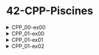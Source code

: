 # 42-CPP-Piscines
<details>
  <summary> CPP_00-ex00 </summary>
Можно юзать системную штуку (char)toupper

```
#include <iostream>

int main()
{
	std::cout << "Hello World!" << std::endl;
	return 0;
}
```
Чтобы читать или писать в стандартный поток ввода/вывода необходимо включить <iostream>
Любая переменная или объект, существующий в стандартной библиотеке C++, включается в стандартное пространство имен std.
Чтобы использовать стандартный объект вывода, вам нужно написать std::cout, чтобы присоединить [пространство имен](https://docs.microsoft.com/ru-ru/cpp/cpp/namespaces-cpp?view=msvc-170)
Пространство имен означает принадлежность определенному объекту или функции. Когда объект объявлен в a() и b(), это означает, что он может использоваться только с другим префиксом.\
abc a::abc b::abc
```
int doSomething(int x, int y)
{
	return x + y;
}
```
```
int doSomething(int x, int y)
{
	return x - y;
}
```
```
#include <iostream>
int main()
{
	std::cout << doSomething(4, 3);
	return 0;
}
```
Если эти два параметра включены в одну и ту же программу, что и в примере, возникает конфликт имен, поскольку функция с тем же именем и параметром находится в той же области.
```
namespace Foo
{
	int doSomething(int x, int y)
	{
		return x + y;
	}
}
```
```
namespace Goo
{
	int doSomething(int x, int y)
	{
		return x - y;
	}
}
```
```
#include <iostream>

int main()
{
	std::cout << Foo::doSomething(4, 3); << '\n'
	std::cout << Goo::doSomething(4, 3); << endl
	return 0;
}
```
Если над проектом работают два разработчика и они оба решили назвать свою функцию doSomething, то при сборке будет больно. Поэтому можно использовать пространство имён. Для этого используем namespace Foo и namespace Goo. Таким образом обе функции doSomething не будут ничего знать друг о друге и всё скомпилируется успешно.
Оператор разрешения области действия (::) необходим для поиска идентификаторов в каждом пространстве имен.
Чтобы использовать этот оператор, добавьте к имени идентификатора префикс пространства имен, которое будет использоваться.
</details>
	
<details>
  <summary> CPP_01-ex00 </summary>
Два способа объявить зомби

Zombie stackZombie = Zombie("stackZombie");

Zombie *heapZombie = newZombie("heapZombie");

Области хранения данных: 
1. [text area] \
где хранится код программы, которую мы запускаем
2. [data] \
область где хранится global and static variables
3. [stack] \
Здесь сохраняются локальные переменные и параметры, связанные с вызовом функции.

Область стека выделяется вместе с вызовом функции и уничтожается по завершении вызова функции. Информация о вызове функции, хранящаяся в стеке, называется [кадром стека](https://en.wikipedia.org/wiki/Call_stack).

Область стека хранит данные методом push и извлекает данные методом pop. Поскольку этот стек работает в соответствии с методом «последним пришел — первым вышел», последние сохраненные данные извлекаются первыми.

Область стека распределяется от старшего адреса к младшему в памяти. Размер определяется во время выполнения.

4. [heap] \
Это область памяти, которой пользователь может напрямую управлять и должен это делать. Пространство памяти динамически выделяется и освобождается пользователем.

Область кучи распределяется от младшего адреса к старшему адресу в памяти.

Размер определяется во время компиляции. Утечка памяти происходит, если выделение не освобождается в конце использования.
	
## Преимущества и недостатки стека и кучи
### stack
+очень быстрый доступ

+Нет необходимости явно освобождать переменные
	
+Пространство эффективно управляется процессором, а память не фрагментируется.
	
-Размер стека ограничен ОС
	
-Невозможно изменить размер переменной
	
### heap
	
+Доступ к переменным возможен глобально
	
+Нет ограничений на размер памяти
	
-относительно медленный доступ
	
-Неспособность обеспечить эффективное использование пространства может привести к фрагментации блоков памяти и их освобождению с течением времени после их выделения.
	
-Вы должны управлять памятью самостоятельно (выделять и освобождать переменные напрямую)
### Соответственно что делаем
В случае функции randomChump можно выделить область стека, потому что экземпляр выполняет все свои роли внутри функции.
	
Функция newZombie должна иметь возможность использовать экземпляр зомби, созданный в другом месте, поэтому целесообразно создать экземпляр в области кучи.
### Отличие heap от free store
Чисто концептуальное. Одна баночка для хранения печенья, другая для хранения жуков. 
	
new and delete - free store

malloc and free - heap

new выделяет память и вызывает конструктор,
delete фришит и вызывает деструктор
</details>

<details>
  <summary> CPP_01-ex01 </summary>

## Делаем вот что

Создаём функцию, которая создает массив зомби с помощью созданного ранее класса и возвращает адрес на первого зомби, т.е. создаём [массив объектов](https://www.geeksforgeeks.org/array-of-objects-in-c-with-examples/), содержащий объекты(зомби). Массив объектов должен быть размещен в области кучи. 

```Zombie* zombieHorde( int N, std::string name );```
	
### Массив объектов VS массив указателей на объекты

Точно так же, как массивы могут содержать символы или целые числа, объекты также могут храниться в массивах.

Есть два способа поместить объект в массив. Один — поместить сам объект в массив, а другой — сохранить адрес объекта. Массив, созданный первым методом, называется массивом объектов, а второй случай называется массивом указателей на объекты.

Массив объектов создается одновременно с объявлением, но массив указателей объекта должен динамически выделяться один за другим после объявления, а возвращенное значение адреса объекта должно быть присвоено массиву. Парампампам

Объекты такой длины, как длина массива, могут быть созданы одновременно только путем объявления массива объектов, поэтому исходя из сабжа будем делать так
</details>

<details>
  <summary> CPP_01-ex02 </summary>
Когда программа запускается, она говорит «HI THIS IS BRAIN».
	
Нам нужно создать указатель, содержащий адрес этой строки (stringPTR).
	
Ещё должны создать ссылку, содержащую ссылку на ту же строку(stringREF).
	
Вывести адрес строки и строку, используя stringPTR и stringREF.
### Разница между ссылкой и указателем

1. Ссылочный тип (&) должен быть инициализирован как допустимый объект во время объявления. Так как нулевой ссылки не существует

2. Указатель (*) может указывать на адрес другой переменной в любое время.
```
	std::string	str = "HI THIS IS BRAIN";
	std::string	*stringPTR = &str;
	std::string	&stringREF = str;
```
& не адрес, а ссылка
	
std::string& stringREF = s; //reference// & - ссылка на строку //  & = string; 
	
Ссылка: пробел, содержащий значение объекта
	
Ссылки могут использоваться для доступа к фактическим значениям

```std::string *stringPTR = &s; ```
	
```pointer// * - указатель на строку REF ```
	
```* = &s -> значение адреса переменной```
	
Указатель: переменная, указывающая на адрес объекта
	
stringPTR = &s; 
	
```* = &```
	
```
int x = 0;
	int y = 0;
	std::cout << "+---------------------------------+" << std::endl;
	std::cout << "int y = 0: " << y << std::endl;
	std::cout << "int x = 0: " << x << std::endl;
	int *p = &x;
	int *q = &y;
	std::cout << "+---------------------------------+" << std::endl;
	std::cout << "int *q = &y: " << y << std::endl;
	std::cout << "int *p = &x: " << x << std::endl;
	std::cout << "now adress y: " << *p << std::endl;
	std::cout << "now adress x: " << *q << std::endl;
	std::cout << "+---------------------------------+" << std::endl;
	int **pp = &p;
	std::cout << "**pp = &p: " << y << std::endl;
	std::cout << "**pp = &p: " << x << std::endl;
	std::cout << "now adress: " << **pp << std::endl;
	std::cout << "+---------------------------------+" << std::endl;
	**pp = 2;
	std::cout << "**pp = 2: " << y << std::endl;
	std::cout << "**pp = 2: " << x << std::endl;
	std::cout << "now adress: " << **pp << std::endl;
	std::cout << "+---------------------------------+" << std::endl;
	pp = &q; // *pp is now q
	std::cout << "pp = &q: " << y << std::endl;
	std::cout << "pp = &q: " << x << std::endl;
	std::cout << "now adress: " << pp << std::endl;
	**pp = 4;
	std::cout << "now adress: " << pp << std::endl;

	//assert(y == 4);
	//assert(x == 2);
	std::cout << "y: " << y << std::endl;
	std::cout << "x: " << x << std::endl;
```
<img width="332" alt="Снимок экрана 2022-03-28 в 16 22 23" src="https://user-images.githubusercontent.com/84707645/160407107-d581cbdf-d924-44eb-accb-0faf6c2f80c6.png">

</details>
